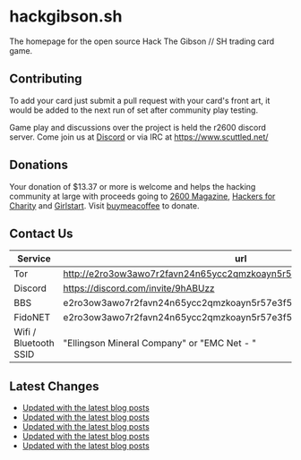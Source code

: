 # hackgibson.sh
The homepage for the open source Hack The Gibson // SH trading card game.


## Contributing

To add your card just submit a pull request with your card's front art, it would be added to the next run of set after community play testing.

Game play and discussions over the project is held the r2600 discord server. Come join us at [Discord](https://discord.com/invite/9hABUzz) or via IRC at https://www.scuttled.net/


## Donations

Your donation of $13.37 or more is welcome and helps the hacking community at large with proceeds going to [2600 Magazine](https://2600.com/), [Hackers for Charity](https://hackersforcharity.org) and [Girlstart](https://girlstart.org).  Visit [buymeacoffee](https://www.buymeacoffee.com/hackgibson.sh) to donate.


## Contact Us

Service | url
-|-
Tor | http://e2ro3ow3awo7r2favn24n65ycc2qmzkoayn5r57e3f56nvjwdcgg32ad.onion
Discord | https://discord.com/invite/9hABUzz
BBS | e2ro3ow3awo7r2favn24n65ycc2qmzkoayn5r57e3f56nvjwdcgg32ad.onion:23
FidoNET | e2ro3ow3awo7r2favn24n65ycc2qmzkoayn5r57e3f56nvjwdcgg32ad.onion:24554
Wifi / Bluetooth SSID | "Ellingson Mineral Company" or "EMC Net - <fidonet address>"

## Latest Changes
<!-- BLOG-POST-LIST:START -->
- [Updated with the latest blog posts](https://github.com/DFW2600/hackgibson.sh/commit/8c0a5e13440ed0670dcf1d4411fb73324abc46f5)
- [Updated with the latest blog posts](https://github.com/DFW2600/hackgibson.sh/commit/e59d78e7b4cfa247df2799b1cb5492655170eb7f)
- [Updated with the latest blog posts](https://github.com/DFW2600/hackgibson.sh/commit/6c694ebd982a2c732a193438a673e03cc8f9778f)
- [Updated with the latest blog posts](https://github.com/DFW2600/hackgibson.sh/commit/5d67fb137e13248d753a3964a78baf210b8c6e4d)
- [Updated with the latest blog posts](https://github.com/DFW2600/hackgibson.sh/commit/041a41c8c6c31be26ec016f373f957b91fc4c6c7)
<!-- BLOG-POST-LIST:END -->
